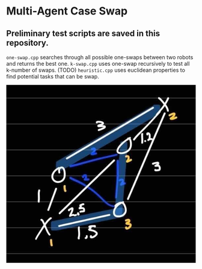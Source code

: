 # Multi-Agent Case Swap

## Preliminary test scripts are saved in this repository.
`one-swap.cpp` searches through all possible one-swaps between two robots and returns the best one.
`k-swap.cpp` uses one-swap recursively to test all k-number of swaps. (TODO)
`heuristic.cpp` uses euclidean properties to find potential tasks that can be swap.

![Desc](IMG_5527.jpg)
